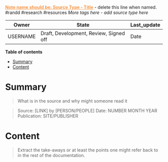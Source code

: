 <font color="#f79646"><u><b>Note name should be: Source Type - Title</b></u></font> - delete this line when named.
#randd #research #resources *More tags here - add source type here*

|Owner|State|Last_update|
|--|--|--|
|USERNAME|Draft, Development, Review, Signed off|Date|

**Table of contents**
- [Summary](#Summary)
- [Content](#Content)

# Summary
>What is in the source and why might someone read it

>Source: [LINK] by [PERSON/PEOPLE]
>Date: NUMBER MONTH YEAR
>Publication: SITE/PUBLISHER

# Content
>Extract the take-aways or at least the points one might refer back to in the rest of the documentation.